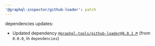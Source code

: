 ```yaml
---
'@graphql-inspector/github-loader': patch
---
```

dependencies updates:
  - Updated dependency [`@graphql-tools/github-loader@8.0.1`
    ↗︎](https://www.npmjs.com/package/@graphql-tools/github-loader/v/8.0.1) (from `8.0.0`, in
    `dependencies`)
